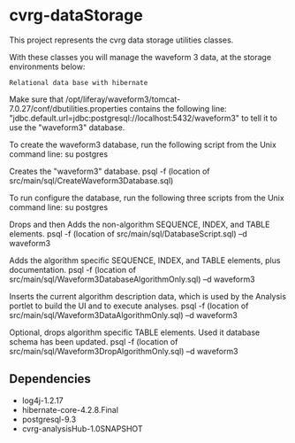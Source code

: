 cvrg-dataStorage
================
This project represents the cvrg data storage utilities classes.

With these classes you will manage the waveform 3 data, at the storage environments below:

	Relational data base with hibernate

Make sure that /opt/liferay/waveform3/tomcat-7.0.27/conf/dbutilities.properties contains the following line:
	"jdbc.default.url=jdbc:postgresql://localhost:5432/waveform3"
to tell it to use the "waveform3" database.

To create the waveform3 database, run the following script from the Unix command line:
su postgres

Creates the "waveform3" database.
psql -f (location of src/main/sql/CreateWaveform3Database.sql) 

To run configure the database, run the following three scripts from the Unix command line:
su postgres

Drops and then Adds the non-algorithm SEQUENCE, INDEX, and TABLE elements. 
psql -f (location of src/main/sql/DatabaseScript.sql) –d waveform3

Adds the algorithm specific SEQUENCE, INDEX, and TABLE elements, plus documentation.
psql -f (location of src/main/sql/Waveform3DatabaseAlgorithmOnly.sql) –d waveform3

Inserts the current algorithm description data, which is used by the Analysis portlet to build the UI and to execute analyses.
psql -f (location of src/main/sql/Waveform3DataAlgorithmOnly.sql) –d waveform3

Optional, drops algorithm specific TABLE elements. Used it database schema has been updated.
psql -f (location of src/main/sql/Waveform3DropAlgorithmOnly.sql) –d waveform3

## Dependencies

* log4j-1.2.17
* hibernate-core-4.2.8.Final
* postgresql-9.3
* cvrg-analysisHub-1.0SNAPSHOT
